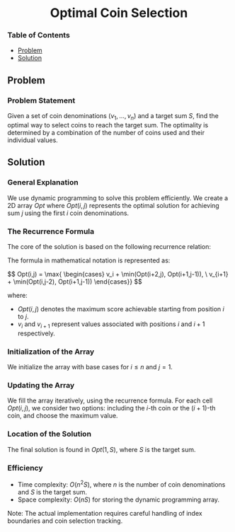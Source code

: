 <h1 align="center">Optimal Coin Selection</h1>

### Table of Contents
- [Problem](#problem)
- [Solution](#solution)

## Problem

### Problem Statement

Given a set of coin denominations $(v_1,...,v_n)$ and a target sum $S$, find the optimal way to select coins to reach the target sum. The optimality is determined by a combination of the number of coins used and their individual values.

## Solution

### General Explanation
We use dynamic programming to solve this problem efficiently. We create a 2D array $Opt$ where $Opt(i,j)$ represents the optimal solution for achieving sum $j$ using the first $i$ coin denominations.

### The Recurrence Formula
The core of the solution is based on the following recurrence relation:


The formula in mathematical notation is represented as:

$$
Opt(i,j) = \max\{
\begin{cases}
v_i + \min(Opt(i+2,j),  Opt(i+1,j-1)), \\
v_{i+1} + \min(Opt(i,j-2),  Opt(i+1,j-1))
\end{cases}}
$$

where:
- $Opt(i,j)$ denotes the maximum score achievable starting from position $i$ to $j$.
- $v_i$ and $v_{i+1}$ represent values associated with positions $i$ and $i+1$ respectively.


### Initialization of the Array
We initialize the array with base cases for $i \leq n$ and $j = 1$.

### Updating the Array
We fill the array iteratively, using the recurrence formula. For each cell $Opt(i,j)$, we consider two options: including the $i$-th coin or the $(i+1)$-th coin, and choose the maximum value.

### Location of the Solution
The final solution is found in $Opt(1,S)$, where $S$ is the target sum.

### Efficiency
- Time complexity: $O(n^2S)$, where $n$ is the number of coin denominations and $S$ is the target sum.
- Space complexity: $O(nS)$ for storing the dynamic programming array.

Note: The actual implementation requires careful handling of index boundaries and coin selection tracking.

